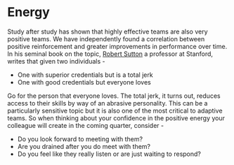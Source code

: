 # Energy

Study after study has shown that highly effective teams are also very positive teams.  We have independently found a correlation between positive reinforcement and greater improvements in performance over time. In his seminal book on the topic, [Robert Sutton](https://read.amazon.com/kp/embed?asin=B000OT8GV2&preview=newtab&linkCode=kpe&ref_=cm_sw_r_kb_dp_.VlwCbG8607FV) a professor at Stanford, writes that given two individuals -

- One with superior credentials but is a total jerk
- One with good credentials but everyone loves

Go for the person that everyone loves. The total jerk, it turns out, reduces access to their skills by way of an abrasive personality. This can be a particularly sensitive topic but it is also one of the most critical to adaptive teams.  So when thinking about your confidence in the positive energy your colleague will create in the coming quarter, consider -

- Do you look forward to meeting with them?
- Are you drained after you do meet with them?
- Do you feel like they really listen or are just waiting to respond? 